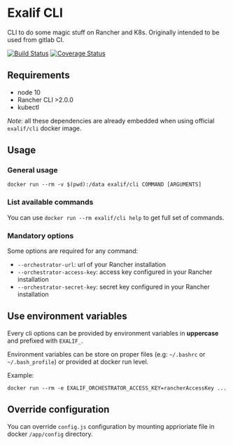 # Exalif CLI

CLI to do some magic stuff on Rancher and K8s. Originally intended to be used from gitlab CI.

[![Build Status](https://travis-ci.org/exalif/cli.svg?branch=master)](https://travis-ci.org/exalif/cli)
[![Coverage Status](https://coveralls.io/repos/github/exalif/cli/badge.svg)](https://coveralls.io/github/exalif/cli)

## Requirements

 - node 10
 - Rancher CLI >2.0.0
 - kubectl

*Note*: all these dependencies are already embedded when using official `exalif/cli` docker image.

## Usage

### General usage

`docker run --rm -v $(pwd):/data exalif/cli COMMAND [ARGUMENTS]`

### List available commands

You can use `docker run --rm exalif/cli help` to get full set of commands.

### Mandatory options

Some options are required for any command:
  - `--orchestrator-url`: url of your Rancher installation
  - `--orchestrator-access-key`: access key configured in your Rancher installation
  - `--orchestrator-secret-key`: secret key configured in your Rancher installation

## Use environment variables

Every cli options can be provided by environment variables in **uppercase** and prefixed with `EXALIF_`.

Environment variables can be store on proper files (e.g: `~/.bashrc` or `~/.bash_profile`) or provided at docker run level.

Example:

`docker run --rm -e EXALIF_ORCHESTRATOR_ACCESS_KEY=rancherAccessKey ...`

## Override configuration

You can override `config.js` configuration by mounting apprioriate file in docker `/app/config` directory.